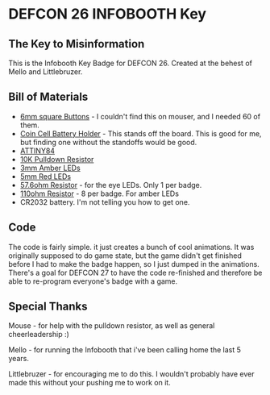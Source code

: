 # DEFCON 26 INFOBOOTH Key
## The Key to Misinformation

This is the Infobooth Key Badge for DEFCON 26. Created at the behest of Mello and Littlebruzer. 

## Bill of Materials

* [6mm square Buttons](https://www.adafruit.com/product/367) - I couldn't find this on mouser, and I needed 60 of them.
* [Coin Cell Battery Holder](https://www.mouser.com/ProductDetail/Eagle-Plastic-Devices/122-2520-GR?qs=sGAEpiMZZMtT9MhkajLHrsmOeam3f13HF0ge4CP9ILI%3d) - This stands off the board. This is good for me, but finding one without the standoffs would be good.
* [ATTINY84](https://www.mouser.com/ProductDetail/556-ATTINY84A-PU)
* [10K Pulldown Resistor](https://www.mouser.com/ProductDetail/603-MFR-25FRF5210K)
* [3mm Amber LEDs](https://www.mouser.com/ProductDetail/Vishay-Semiconductors/TLHE4600?qs=%2fjqivxn91ccKeAJQzr9uyA==)
* [5mm Red LEDs](https://www.mouser.com/ProductDetail/Kingbright/WP63SRD?qs=7QlcvZZejStVbcM3wnr71w==)
* [57.6ohm Resistor](https://www.mouser.com/ProductDetail/KOA-Speer/MF1-4DC57R6F?qs=sGAEpiMZZMsPqMdJzcrNwlJRvxcOW1fvRk6trFl%252b2HE=) - for the eye LEDs. Only 1 per badge.
* [110ohm Resistor](https://www.mouser.com/ProductDetail/603-MFR-25FBF52-110R) - 8 per badge. For amber LEDs
* CR2032 battery. I'm not telling you how to get one.

## Code

The code is fairly simple. it just creates a  bunch of cool animations. It was originally supposed to do game state, but the game didn't get finished before I had to make the badge happen, so I just dumped in the animations. There's a goal for DEFCON 27 to have the code re-finished and therefore be able to re-program everyone's badge with a game.

## Special Thanks

Mouse - for help with the pulldown resistor, as well as general cheerleadership :)

Mello - for running the Infobooth that i've been calling home the last 5 years.

Littlebruzer - for encouraging me to do this. I wouldn't probably have ever made this without your pushing me to work on it.

